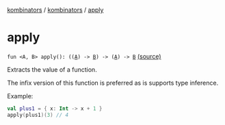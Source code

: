 [kombinators](../index.md) / [kombinators](index.md) / [apply](./apply.md)

# apply

`fun <A, B> apply(): ((`[`A`](apply.md#A)`) -> `[`B`](apply.md#B)`) -> (`[`A`](apply.md#A)`) -> `[`B`](apply.md#B) [(source)](https://github.com/pardom/kombinators/tree/master/src/main/kotlin/kombinators/apply.kt#L18)

Extracts the value of a function.

The infix version of this function is preferred as is supports type inference.

Example:

``` kotlin
val plus1 = { x: Int -> x + 1 }
apply(plus1)(3) // 4
```

